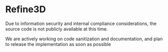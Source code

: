 # Refine3D
Due to information security and internal compliance considerations, the source code is not publicly available at this time. 

We are actively working on code sanitization and documentation, and plan to release the implementation as soon as possible
